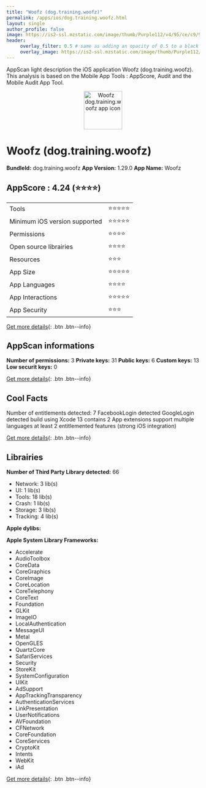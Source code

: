 ```yaml
---
title: "Woofz (dog.training.woofz)"
permalink: /apps/ios/dog.training.woofz.html
layout: single
author_profile: false
image: https://is2-ssl.mzstatic.com/image/thumb/Purple112/v4/95/ce/c9/95cec9e2-c6ab-3f39-0703-a9f7728a1858/AppIcon-1x_U007emarketing-0-6-0-85-220.png/512x512bb.jpg
header: 
     overlay_filter: 0.5 # same as adding an opacity of 0.5 to a black background
     overlay_image: https://is2-ssl.mzstatic.com/image/thumb/Purple112/v4/95/ce/c9/95cec9e2-c6ab-3f39-0703-a9f7728a1858/AppIcon-1x_U007emarketing-0-6-0-85-220.png/512x512bb.jpg
---
```

AppScan light description the iOS application Woofz (dog.training.woofz). This analysis is based on the Mobile App Tools : AppScore, Audit and the Mobile Audit App Tool.

  
  
<div style="text-align: center;"><img src="https://is2-ssl.mzstatic.com/image/thumb/Purple112/v4/95/ce/c9/95cec9e2-c6ab-3f39-0703-a9f7728a1858/AppIcon-1x_U007emarketing-0-6-0-85-220.png/512x512bb.jpg" width="100" height="100" alt="Woofz dog.training.woofz app icon"></div>  
  
# Woofz (dog.training.woofz)

**BundleId:** dog.training.woofz
**App Version:** 1.29.0
**App Name:** Woofz


## AppScore : 4.24 (⭐️⭐️⭐️⭐️) 

<table>
<tr><td> Tools </td><td> ⭐️⭐️⭐️⭐️⭐️ </td></tr>
<tr><td> Minimum iOS version supported </td><td> ⭐️⭐️⭐️⭐️⭐️ </td></tr>
<tr><td> Permissions </td><td> ⭐️⭐️⭐️⭐️ </td></tr>
<tr><td> Open source librairies </td><td> ⭐️⭐️⭐️⭐️ </td></tr>
<tr><td> Resources </td><td> ⭐️⭐️⭐️ </td></tr>
<tr><td> App Size </td><td> ⭐️⭐️⭐️⭐️⭐️ </td></tr>
<tr><td> App Languages </td><td> ⭐️⭐️⭐️⭐️ </td></tr>
<tr><td> App Interactions </td><td> ⭐️⭐️⭐️⭐️⭐️ </td></tr>
<tr><td> App Security </td><td> ⭐️⭐️⭐️ </td></tr>
</table>

[Get more details](/pricing.html){: .btn .btn--info}  
  
## AppScan informations 

**Number of permissions:** 3
**Private keys:** 31
**Public keys:** 6
**Custom keys:** 13
**Low securit keys:** 0
  
[Get more details](/pricing.html){: .btn .btn--info}

## Cool Facts

Number of entitlements detected: 7
FacebookLogin detected
GoogleLogin detected
build using Xcode 13
contains 2 App extensions
support multiple languages
at least 2 entitlemented features (strong iOS integration)
  
[Get more details](/pricing.html){: .btn .btn--info}

## Librairies 
**Number of Third Party Library detected:** 66
- Network: 3 lib(s)
- UI: 1 lib(s)
- Tools: 18 lib(s)
- Crash: 1 lib(s)
- Storage: 3 lib(s)
- Tracking: 4 lib(s)

**Apple dylibs:**


**Apple System Library Frameworks:**
- Accelerate
- AudioToolbox
- CoreData
- CoreGraphics
- CoreImage
- CoreLocation
- CoreTelephony
- CoreText
- Foundation
- GLKit
- ImageIO
- LocalAuthentication
- MessageUI
- Metal
- OpenGLES
- QuartzCore
- SafariServices
- Security
- StoreKit
- SystemConfiguration
- UIKit
- AdSupport
- AppTrackingTransparency
- AuthenticationServices
- LinkPresentation
- UserNotifications
- AVFoundation
- CFNetwork
- CoreFoundation
- CoreServices
- CryptoKit
- Intents
- WebKit
- iAd


  
[Get more details](/pricing.html){: .btn .btn--info}

